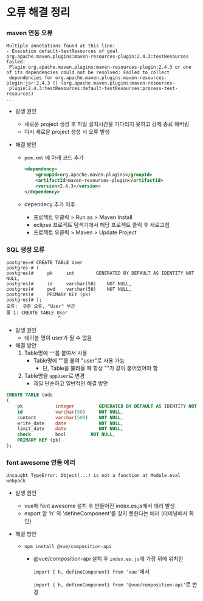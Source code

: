# 오류 해결 정리

### maven 연동 오류

``` error
Multiple annotations found at this line:
- Execution default-testResources of goal org.apache.maven.plugins:maven-resources-plugin:2.4.3:testResources failed: 
 Plugin org.apache.maven.plugins:maven-resources-plugin:2.4.3 or one of its dependencies could not be resolved: Failed to collect 
 dependencies for org.apache.maven.plugins:maven-resources-plugin:jar:2.4.3 () (org.apache.maven.plugins:maven-resources-
 plugin:2.4.3:testResources:default-testResources:process-test-resources)
...
```

- 발생 원인

  - 새로운 project 생성 후 파일 설치시간을 기다리지 못하고 강제 종료 해버림
  - 다시 새로운 project 생성 시 오류 발생

- 해결 방안

  - `pom.xml` 에 아래 코드 추가

    ``` xml
    <dependency>
        <groupId>org.apache.maven.plugins</groupId>
        <artifactId>maven-resources-plugin</artifactId>
        <version>2.4.3</version>
    </dependency>
    ```

  - dependecy 추가 이후

    - 프로젝트 우클릭 > Run as > Maven Install
    - eclipse 프로젝트 탐색기에서 해당 프로젝트 클릭 후 새로고침
    - 프로젝트 우클릭 > Maven > Update Project



### SQL 생성 오류

``` sqlite
postgres=# CREATE TABLE User
postgres-# (
postgres(#     pk     int        GENERATED BY DEFAULT AS IDENTITY NOT NULL,
postgres(#     id     varchar(50)    NOT NULL,
postgres(#     pwd    varchar(50)    NOT NULL,
postgres(#     PRIMARY KEY (pk)
postgres(# );
오류:  구문 오류, "User" 부근
줄 1: CREATE TABLE User
                   ^
```

- 발생 원인
  - 테이블 명이 user가 될 수 없음
- 해결 방안
  1. Table명에 `""`를 붙여서 사용
     - Table명에 ""를 붙여 "user"로 사용 가능
       - 단, Table을 불러올 때 항상 ""가 같이 붙어있어야 함
  2. Table명을 `appUser`로 변경
     - 제일 단순하고 일반적인 해결 방안

``` sql
CREATE TABLE todo
(
    pk            integer         GENERATED BY DEFAULT AS IDENTITY NOT NULL, 
    id            varchar(50)     NOT NULL, 
    content       varchar(500)    NOT NULL, 
    write_date    date            NOT NULL, 
    limit_date    date            NOT NULL, 
    check         bool         NOT NULL, 
    PRIMARY KEY (pk)
);
```



### font awesome 연동 에러

``` error
Uncaught TypeError: Object(...) is not a function at Module.eval webpack
```

- 발생 원인

  - vue에 font awesome 설치 후 만들어진 index.es.js에서 에러 발생
  - export 할 'h' 와 'defineComponent'를 찾지 못한다는 에러 (터미널에서 확인)

- 해결 방안

  - `npm install @vue/composition-api`

    - @vue/composition-api 설치 후 `index.es.js`에 가장 위에 위치한

      `import { h, defineComponent} from 'vue'`에서 

      `import { h, defineComponent} from '@vue/composition-api'`로 변경